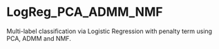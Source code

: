 # LogReg_PCA_ADMM_NMF
Multi-label classification via Logistic Regression with penalty term using PCA, ADMM and NMF.
